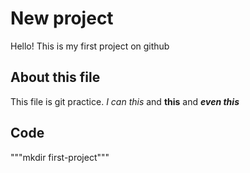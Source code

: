 # New project
Hello! This is my first project on github
## About this file
This file is git practice. *I can this* and __this__ and _**even this**_
## Code
"""mkdir first-project"""